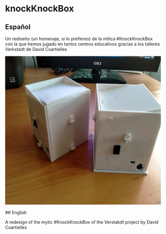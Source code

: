 # knockKnockBox
## Español

Un rediseño (un homenaje, si lo prefieres) de la mítica #KnockKnockBox con la que hemos jugado en tantos centros educativos gracias a los talleres Verkstadt de David Cuartielles
<p align="center">
<img src="./IMAGENES/IMG20220108172201.jpg" width="640" height="480" />
</p>
## English

A redesign of the mytic #KnockKnockBox of the Verstakdt project by David Cuartielles
